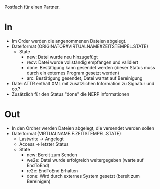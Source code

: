 ﻿
Postfach für einen Partner.

# In

- Im Order werden die angenommenen Dateien abgelegt.
- Dateiformat (ORIGINATOR#VIRTUALNAME#ZEITSTEMPEL.STATE)
	- State
		- new: Datei wurde neu hinzugefügt
		- recv: Datei wurde vollständig empfangen und validiert
		- done: Bestätigung kann gesendet werden (dieser Status muss durch ein externes Program gesetzt werden)
		- arc: Bestätigung gesendet, Datei wartet auf Bereinigung
- Datei ATTR enthält XML mit zusätzlichen Information zu Signatur und co.?
- Zusätzlich für den Status "done" die NERP informationen

# Out

- In den Ordner werden Dateien abgelegt, die versendet werden sollen
- Dateiformat (VIRTUALNAME.F.ZEITSTEMPEL.STATE)
	- Lastwrite -> Angelegt
	- Access -> letzter Status
	- State
		- new: Bereit zum Senden
		- we2e: Datei wurde erfolgreich weitergegeben (warte auf EndToEnd)
		- re2e: EndToEnd Erhalten
		- done: Wird durch externes System gesetzt (bereit zum Bereinigen)